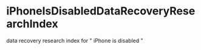 # iPhoneIsDisabledDataRecoveryResearchIndex
data recovery research index for " iPhone is disabled "
